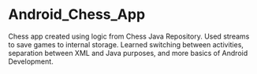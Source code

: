 # Android_Chess_App
Chess app created using logic from Chess Java Repository. Used streams to save games to internal storage. Learned switching between activities, separation between XML and Java purposes, and more basics of Android Development.
